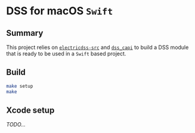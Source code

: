 # DSS for macOS `Swift`

## Summary

This project relies on [`electricdss-src`](https://github.com/PMeira/electricdss-src) and [`dss_capi`](https://github.com/PMeira/dss_capi) to build a DSS module that is ready to be used in a `Swift` based project.

## Build

```bash
make setup
make
```

## Xcode setup

*TODO...*